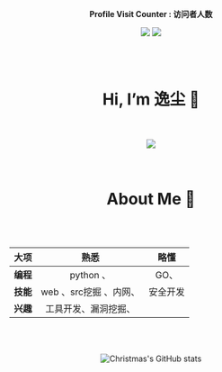  <div align="center">
<span><p> 
<strong>Profile Visit Counter : 访问者人数</strong>
 </span></p>
<p align="center"><img src="https://user-images.githubusercontent.com/55116927/188241582-a98c3a80-83c9-4dfd-878e-cc126169451a.png" /> <img src="https://profile-counter.glitch.me/yichensec/count.svg" /></p>
</div>
<br>
<br>
<div align="center">
  <h1>Hi, I’m 逸尘 👋</h1>
</div>
<br>
<br>
<div align="center" ><img order-radius="100px" src="https://cdn.jsdelivr.net/gh/sun0225SUN/photos/images/202108300019556.gif"/>
</div>
<br>
<br>
<div align="center">
<h1> About Me 👋</h1>
<br>
<br>

  | 		大项     |    熟悉      |  略懂 |
| :------------- | :----------:|:------------:|
| **编程**| python 、|GO、
|**技能**| web 、src挖掘 、内网、|安全开发
|**兴趣**|工具开发、漏洞挖掘、

<br>
<br>

<!-- 仓库动态 -->
![Christmas's GitHub stats](https://github-readme-stats.vercel.app/api?username=yichensec&show_icons=true&theme=tokyonight)

</p>
</div>

